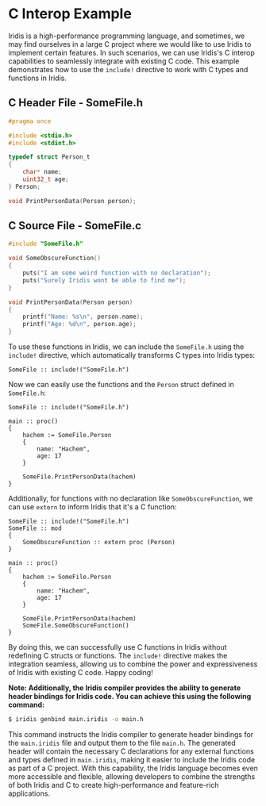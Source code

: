 # C Interop Example

Iridis is a high-performance programming language, and sometimes, we may find ourselves in a large C project where we would like to use Iridis to implement certain features. In such scenarios, we can use Iridis's C interop capabilities to seamlessly integrate with existing C code. This example demonstrates how to use the `include!` directive to work with C types and functions in Iridis.

## C Header File - SomeFile.h

```c
#pragma once

#include <stdio.h>
#include <stdint.h>

typedef struct Person_t
{
    char* name;
    uint32_t age;
} Person;

void PrintPersonData(Person person);
```

## C Source File - SomeFile.c

```c
#include "SomeFile.h"

void SomeObscureFunction()
{
    puts("I am some weird function with no declaration");
    puts("Surely Iridis wont be able to find me");
}

void PrintPersonData(Person person)
{
    printf("Name: %s\n", person.name);
    printf("Age: %d\n", person.age);
}
```

To use these functions in Iridis, we can include the `SomeFile.h` using the `include!` directive, which automatically transforms C types into Iridis types:

```iridis
SomeFile :: include!("SomeFile.h")
```

Now we can easily use the functions and the `Person` struct defined in `SomeFile.h`:

```iridis
SomeFile :: include!("SomeFile.h")

main :: proc()
{
    hachem := SomeFile.Person
    {
        name: "Hachem",
        age: 17
    }

    SomeFile.PrintPersonData(hachem)
}
```

Additionally, for functions with no declaration like `SomeObscureFunction`, we can use `extern` to inform Iridis that it's a C function:

```iridis
SomeFile :: include!("SomeFile.h")
SomeFile :: mod
{
    SomeObscureFunction :: extern proc (Person)
}

main :: proc()
{
    hachem := SomeFile.Person
    {
        name: "Hachem",
        age: 17
    }

    SomeFile.PrintPersonData(hachem)
    SomeFile.SomeObscureFunction()
}
```

By doing this, we can successfully use C functions in Iridis without redefining C structs or functions. The `include!` directive makes the integration seamless, allowing us to combine the power and expressiveness of Iridis with existing C code. Happy coding!

**Note: Additionally, the Iridis compiler provides the ability to generate header bindings for Iridis code. You can achieve this using the following command:**

```sh
$ iridis genbind main.iridis -o main.h
```

This command instructs the Iridis compiler to generate header bindings for the `main.iridis` file and output them to the file `main.h`. The generated header will contain the necessary C declarations for any external functions and types defined in `main.iridis`, making it easier to include the Iridis code as part of a C project. With this capability, the Iridis language becomes even more accessible and flexible, allowing developers to combine the strengths of both Iridis and C to create high-performance and feature-rich applications.
